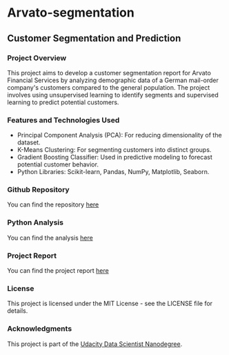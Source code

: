# Arvato-segmentation

## Customer Segmentation and Prediction

### Project Overview
This project aims to develop a customer segmentation report for Arvato Financial Services by analyzing demographic data of a German mail-order company's customers compared to the general population. The project involves using unsupervised learning to identify segments and supervised learning to predict potential customers.

### Features and Technologies Used

- Principal Component Analysis (PCA): For reducing dimensionality of the dataset.
- K-Means Clustering: For segmenting customers into distinct groups.
- Gradient Boosting Classifier: Used in predictive modeling to forecast potential customer behavior.
- Python Libraries: Scikit-learn, Pandas, NumPy, Matplotlib, Seaborn.

### Github Repository

You can find the repository [here](https://github.com/TienTran2706/Arvato-segmentation/tree/main)

### Python Analysis

You can find the analysis [here](https://github.com/TienTran2706/Arvato-segmentation/blob/main/Arvato%20Project%20Workbook.ipynb)

### Project Report

You can find the project report [here](https://github.com/TienTran2706/Arvato-segmentation/blob/main/Report%20Customer%20Segmentation.pdf)

### License
This project is licensed under the MIT License - see the LICENSE file for details.

### Acknowledgments
This project is part of the [Udacity Data Scientist Nanodegree](https://www.udacity.com/course/data-scientist-nanodegree--nd025).

